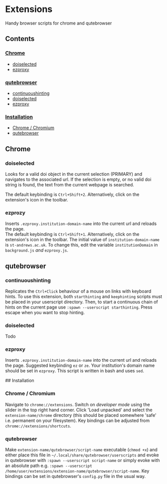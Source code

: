 # Extensions
Handy browser scripts for chrome and qutebrowser

## Contents
### [Chrome](#chrome2)
- [doiselected](#doiselected)
- [ezproxy](#ezproxy)
### [qutebrowser](#qutebrowser2)
- [continuoushinting](#continuoushinting)
- [doiselected](#doiselected2)
- [ezproxy](#ezproxy2)
### [Installation](#installation2)
- [Chrome /  Chromium](#chromechromium2)
- [qutebrowser](#qutebrowser3)

## <a name="chrome2"></a> Chrome
### <a name="doiselected"></a> doiselected
Looks for a valid doi object in the current selection (PRIMARY) and navigates to
the associated url.  If the selection is empty, or no valid doi string is found,
the text from the current webpage is searched.

The default keybinding is `Ctrl+Shift+2`. Alternatively, click on the
extension's icon in the toolbar.
### <a name="ezproxy"></a>  ezprozy
Inserts `.ezproxy.institution-domain-name` into the current url and reloads the page.  
The default keybinding is `Ctrl+Shift+1`. Alternatively, click on the
extension's icon in the toolbar.
The initial value of `institution-domain-name` is `st-andrews.ac.uk`. To change this, edit
the variable `institutionDomain` in `background.js` _and_ `ezproxy.js`. 

## <a name="qutebrowser2"></a> qutebrowser
### <a name="continuoushinting"></a> continuoushinting
Replicates the `Ctrl+Click` behaviour of a mouse on links with keyboard hints.
To use this extension, both `starthinting` and `keephinting` scripts must be placed
in your userscript directory. Then, to start a continuous chain of hints on the current
page use `:spawn --userscript starthinting`. Press escape when you want to stop
hinting.

### <a name="doiselected2"></a> doiselected 
Todo

### <a name="ezproxy2"></a> ezproxy
Inserts `.ezproxy.institution-domain-name` into the current url and reloads the page.
Suggested keybinding `ez` or `ze`. Your institution's domain name should be set in
`ezproxy`. This script is written in bash and uses `sed`.

##<a name="installation2"></a> Installation
### <a name="chromechromium2"></a> Chrome / Chromium
Navigate to `chrome://extensions`. Switch on *developer mode* using the slider in the top right hand corner. Click 'Load unpacked' and select the `extension-name/chrome` directory (this should be placed somewhere 'safe' i.e. permanent on your filesystem). Key bindings can be adjusted from `chrome://extensions/shortcuts`.
### <a name="qutebrowser3"></a> qutebrowser
Make `extension-name/qutebrowser/script-name` executable (`chmod +x`) and either
place this file in `~/.local/share/qutebrowser/userscripts` and evoke in
qutebrowser with `:spawn --userscript script-name` or simply evoke with an
absolute path e.g. `:spawn --userscript
/home/user/extensions/extension-name/qutebrowser/script-name`. Key bindings can be set in qutebrowser's `config.py` file in the usual way.
